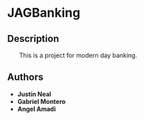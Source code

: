 # JAGBanking

## Description
&nbsp;&nbsp;&nbsp;&nbsp;&nbsp;&nbsp; This is a project for modern day banking.


## Authors
* **Justin Neal**
* **Gabriel Montero**
* **Angel Amadi**
